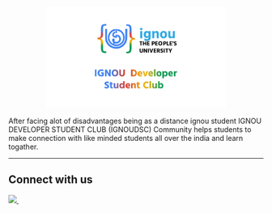 <div align="center"  >
    <img src= "../images/ignouDSCBanner.png" height="200"  />
</div>

After facing alot of disadvantages being as a distance ignou student
IGNOU DEVELOPER STUDENT CLUB (IGNOUDSC) Community helps students to make connection with like minded students all over the india and learn togather.

---

## Connect with us

<a href="https://discord.gg/kakGKwZNhc">
    <img width="30px" src="https://www.vectorlogo.zone/logos/discordapp/discordapp-tile.svg" />
</a>&ensp;
